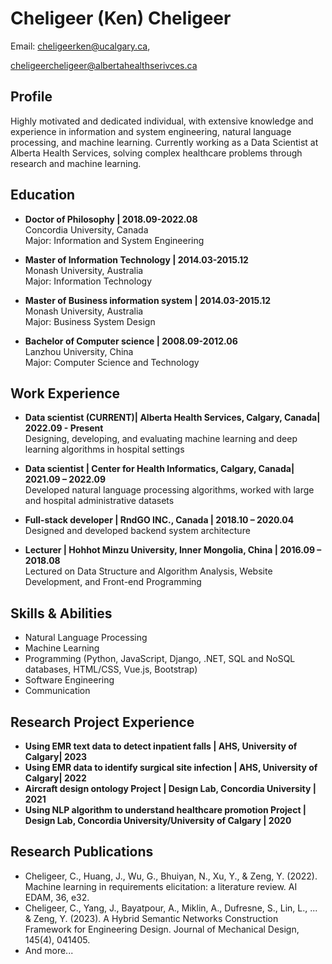 # Cheligeer (Ken) Cheligeer
Email: [cheligeerken@ucalgary.ca](mailto:cheligeerken@ucalgary.ca), 

[cheligeercheligeer@albertahealthserivces.ca](mailto:cheligeercheligeer@albertahealthserivces.ca)

## Profile
Highly motivated and dedicated individual, with extensive knowledge and experience in information and system engineering, natural language processing, and machine learning. Currently working as a Data Scientist at Alberta Health Services, solving complex healthcare problems through research and machine learning.

## Education
- **Doctor of Philosophy | 2018.09-2022.08**  
  Concordia University, Canada  
  Major: Information and System Engineering

- **Master of Information Technology | 2014.03-2015.12**  
  Monash University, Australia  
  Major: Information Technology

- **Master of Business information system | 2014.03-2015.12**  
  Monash University, Australia  
  Major: Business System Design

- **Bachelor of Computer science | 2008.09-2012.06**  
  Lanzhou University, China  
  Major: Computer Science and Technology

## Work Experience
- **Data scientist (CURRENT)| Alberta Health Services, Calgary, Canada| 2022.09 - Present**  
  Designing, developing, and evaluating machine learning and deep learning algorithms in hospital settings

- **Data scientist | Center for Health Informatics, Calgary, Canada| 2021.09 – 2022.09**  
  Developed natural language processing algorithms, worked with large and hospital administrative datasets

- **Full-stack developer | RndGO INC., Canada | 2018.10 – 2020.04**  
  Designed and developed backend system architecture

- **Lecturer | Hohhot Minzu University, Inner Mongolia, China | 2016.09 – 2018.08**  
  Lectured on Data Structure and Algorithm Analysis, Website Development, and Front-end Programming

## Skills & Abilities
- Natural Language Processing
- Machine Learning
- Programming (Python, JavaScript, Django, .NET, SQL and NoSQL databases, HTML/CSS, Vue.js, Bootstrap)
- Software Engineering
- Communication

## Research Project Experience
- **Using EMR text data to detect inpatient falls | AHS, University of Calgary| 2023**
- **Using EMR data to identify surgical site infection | AHS, University of Calgary| 2022**
- **Aircraft design ontology Project | Design Lab, Concordia University | 2021**
- **Using NLP algorithm to understand healthcare promotion Project | Design Lab, Concordia University/University of Calgary | 2020**

## Research Publications 
- Cheligeer, C., Huang, J., Wu, G., Bhuiyan, N., Xu, Y., & Zeng, Y. (2022). Machine learning in requirements elicitation: a literature review. AI EDAM, 36, e32.
- Cheligeer, C., Yang, J., Bayatpour, A., Miklin, A., Dufresne, S., Lin, L., ... & Zeng, Y. (2023). A Hybrid Semantic Networks Construction Framework for Engineering Design. Journal of Mechanical Design, 145(4), 041405.
- And more...
